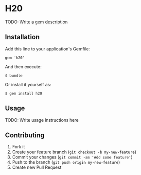 # H20

TODO: Write a gem description

## Installation

Add this line to your application's Gemfile:

    gem 'h20'

And then execute:

    $ bundle

Or install it yourself as:

    $ gem install h20

## Usage

TODO: Write usage instructions here

## Contributing

1. Fork it
2. Create your feature branch (`git checkout -b my-new-feature`)
3. Commit your changes (`git commit -am 'Add some feature'`)
4. Push to the branch (`git push origin my-new-feature`)
5. Create new Pull Request
